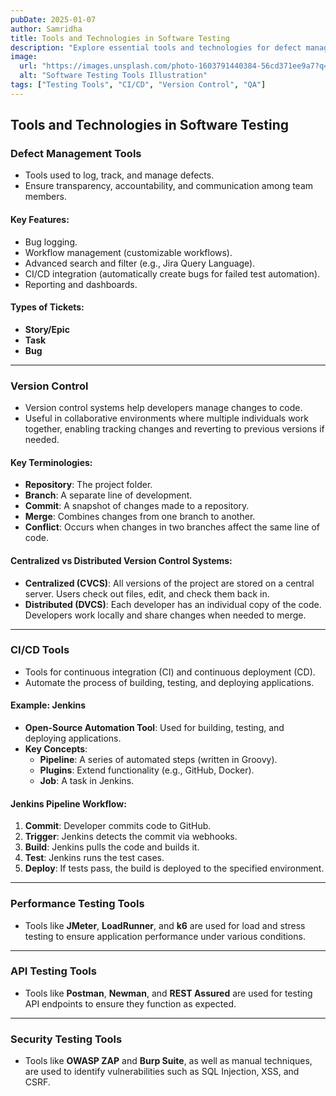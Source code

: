 ```yaml
---
pubDate: 2025-01-07
author: Samridha
title: Tools and Technologies in Software Testing
description: "Explore essential tools and technologies for defect management, version control, CI/CD, performance testing, API testing, and security testing."
image:
  url: "https://images.unsplash.com/photo-1603791440384-56cd371ee9a7?q=80&w=2787&auto=format&fit=crop&ixlib=rb-4.0.3&ixid=M3wxMjA3fDB8MHxwaG90by1wYWdlfHx8fGVufDB8fHx8fA%3D%3D"
  alt: "Software Testing Tools Illustration"
tags: ["Testing Tools", "CI/CD", "Version Control", "QA"]
---
```


## Tools and Technologies in Software Testing

### Defect Management Tools
- Tools used to log, track, and manage defects.
- Ensure transparency, accountability, and communication among team members.

#### Key Features:
- Bug logging.
- Workflow management (customizable workflows).
- Advanced search and filter (e.g., Jira Query Language).
- CI/CD integration (automatically create bugs for failed test automation).
- Reporting and dashboards.

#### Types of Tickets:
- **Story/Epic**
- **Task**
- **Bug**

---

### Version Control
- Version control systems help developers manage changes to code.
- Useful in collaborative environments where multiple individuals work together, enabling tracking changes and reverting to previous versions if needed.

#### Key Terminologies:
- **Repository**: The project folder.
- **Branch**: A separate line of development.
- **Commit**: A snapshot of changes made to a repository.
- **Merge**: Combines changes from one branch to another.
- **Conflict**: Occurs when changes in two branches affect the same line of code.

#### Centralized vs Distributed Version Control Systems:
- **Centralized (CVCS)**: All versions of the project are stored on a central server. Users check out files, edit, and check them back in.
- **Distributed (DVCS)**: Each developer has an individual copy of the code. Developers work locally and share changes when needed to merge.

---

### CI/CD Tools
- Tools for continuous integration (CI) and continuous deployment (CD).
- Automate the process of building, testing, and deploying applications.

#### Example: Jenkins
- **Open-Source Automation Tool**: Used for building, testing, and deploying applications.
- **Key Concepts**:
  - **Pipeline**: A series of automated steps (written in Groovy).
  - **Plugins**: Extend functionality (e.g., GitHub, Docker).
  - **Job**: A task in Jenkins.

#### Jenkins Pipeline Workflow:
1. **Commit**: Developer commits code to GitHub.
2. **Trigger**: Jenkins detects the commit via webhooks.
3. **Build**: Jenkins pulls the code and builds it.
4. **Test**: Jenkins runs the test cases.
5. **Deploy**: If tests pass, the build is deployed to the specified environment.

---

### Performance Testing Tools
- Tools like **JMeter**, **LoadRunner**, and **k6** are used for load and stress testing to ensure application performance under various conditions.

---

### API Testing Tools
- Tools like **Postman**, **Newman**, and **REST Assured** are used for testing API endpoints to ensure they function as expected.

---

### Security Testing Tools
- Tools like **OWASP ZAP** and **Burp Suite**, as well as manual techniques, are used to identify vulnerabilities such as SQL Injection, XSS, and CSRF.
